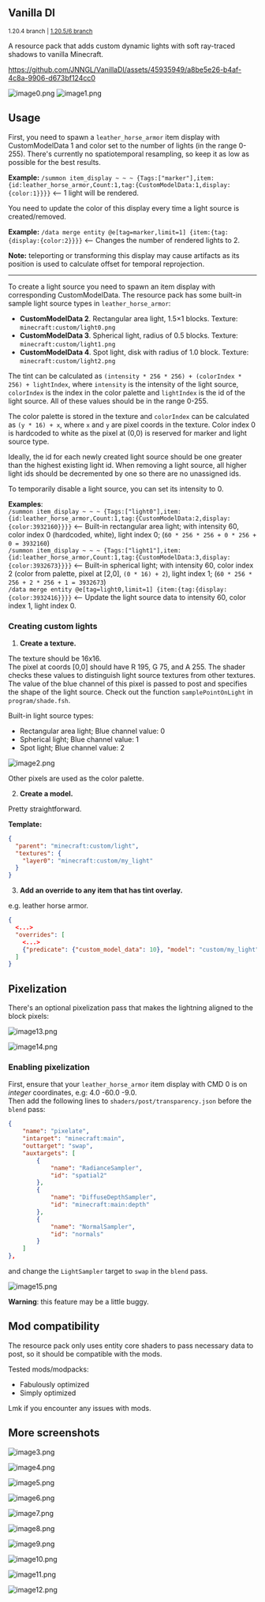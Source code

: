 ## Vanilla DI

<sub>1.20.4 branch | [1.20.5/6 branch](https://github.com/JNNGL/VanillaDI/tree/1.20.5)</sub>

A resource pack that adds custom dynamic lights with soft ray-traced shadows to vanilla Minecraft.

https://github.com/JNNGL/VanillaDI/assets/45935949/a8be5e26-b4af-4c8a-9906-d673bf124cc0

![image0.png](images/image0.png)
![image1.png](images/image1.png)

## Usage

First, you need to spawn a `leather_horse_armor` item display with CustomModelData 1 and color set to
the number of lights (in the range 0-255). There's currently no spatiotemporal resampling, so keep it as low as possible for the best results.

**Example:** `/summon item_display ~ ~ ~ {Tags:["marker"],item:{id:leather_horse_armor,Count:1,tag:{CustomModelData:1,display:{color:1}}}}` <-- 1 light will be rendered.

You need to update the color of this display every time a light source is created/removed.

**Example:** `/data merge entity @e[tag=marker,limit=1] {item:{tag:{display:{color:2}}}}` <-- Changes the number of rendered lights to 2.

**Note:** teleporting or transforming this display may cause artifacts as its position is used to calculate offset for temporal reprojection.

----

To create a light source you need to spawn an item display with corresponding CustomModelData. 
The resource pack has some built-in sample light source types in `leather_horse_armor`:

 - **CustomModelData 2**. Rectangular area light, 1.5×1 blocks. Texture: `minecraft:custom/light0.png`
 - **CustomModelData 3**. Spherical light, radius of 0.5 blocks. Texture: `minecraft:custom/light1.png`
 - **CustomModelData 4**. Spot light, disk with radius of 1.0 block. Texture: `minecraft:custom/light2.png`

The tint can be calculated as `(intensity * 256 * 256) + (colorIndex * 256) + lightIndex`,
where `intensity` is the intensity of the light source, `colorIndex` is the index in the color palette and `lightIndex` is the id of the light source.
All of these values should be in the range 0-255.

The color palette is stored in the texture and `colorIndex` can be calculated as `(y * 16) + x`, where `x` and `y` are pixel coords in the texture. Color index 0 is hardcoded to white as the pixel at (0,0) is reserved for marker and light source type.

Ideally, the id for each newly created light source should be one greater than the highest existing light id. When removing a light source, all higher light ids should be decremented by one so there are no unassigned ids.

To temporarily disable a light source, you can set its intensity to 0.

**Examples**:
<br> `/summon item_display ~ ~ ~ {Tags:["light0"],item:{id:leather_horse_armor,Count:1,tag:{CustomModelData:2,display:{color:3932160}}}}` <-- Built-in rectangular area light; with intensity 60, color index 0 (hardcoded, white), light index 0; (`60 * 256 * 256 + 0 * 256 + 0 = 3932160`)
<br> `/summon item_display ~ ~ ~ {Tags:["light1"],item:{id:leather_horse_armor,Count:1,tag:{CustomModelData:3,display:{color:3932673}}}}` <-- Built-in spherical light; with intensity 60, color index 2 (color from palette, pixel at [2,0], `(0 * 16) + 2`), light index 1; (`60 * 256 * 256 + 2 * 256 + 1 = 3932673`)
<br> `/data merge entity @e[tag=light0,limit=1] {item:{tag:{display:{color:3932416}}}}` <-- Update the light source data to intensity 60, color index 1, light index 0.

### Creating custom lights

1. **Create a texture.**

The texture should be 16x16.<br>
The pixel at coords [0,0] should have R 195, G 75, and A 255. The shader checks these values to distinguish light source textures from other textures.
The value of the blue channel of this pixel is passed to post and specifies the shape of the light source. Check out the function `samplePointOnLight` in `program/shade.fsh`.

Built-in light source types:

 - Rectangular area light; Blue channel value: 0
 - Spherical light; Blue channel value: 1 
 - Spot light; Blue channel value: 2

![image2.png](images/image2.png)

Other pixels are used as the color palette.

2. **Create a model.**

Pretty straightforward.

**Template:**
```json
{
  "parent": "minecraft:custom/light",
  "textures": {
    "layer0": "minecraft:custom/my_light"
  }
}
```

3. **Add an override to any item that has tint overlay.**

e.g. leather horse armor.

```json
{
  <...>
  "overrides": [
    <...>
    {"predicate": {"custom_model_data": 10}, "model": "custom/my_light"}
  ]
}
```

## Pixelization

There's an optional pixelization pass that makes the lightning aligned to the block pixels:

![image13.png](images/image13.png)

![image14.png](images/image14.png)

### Enabling pixelization

First, ensure that your `leather_horse_armor` item display with CMD 0 is on *integer* coordinates, e.g: 4.0 -60.0 -9.0. <br>
Then add the following lines to `shaders/post/transparency.json` before the `blend` pass:

```json
{
    "name": "pixelate",
    "intarget": "minecraft:main",
    "outtarget": "swap",
    "auxtargets": [
        {
            "name": "RadianceSampler",
            "id": "spatial2"
        },
        {
            "name": "DiffuseDepthSampler",
            "id": "minecraft:main:depth"
        },
        {
            "name": "NormalSampler",
            "id": "normals"
        }
    ]
},
```

and change the `LightSampler` target to `swap` in the `blend` pass.

![image15.png](images/image15.png)

**Warning**: this feature may be a little buggy.

## Mod compatibility

The resource pack only uses entity core shaders to pass necessary data to post, so it should be compatible with the mods.

Tested mods/modpacks:

 - Fabulously optimized
 - Simply optimized

Lmk if you encounter any issues with mods.

## More screenshots

![image3.png](images/image3.png)

![image4.png](images/image4.png)

![image5.png](images/image5.png)

![image6.png](images/image6.png)

![image7.png](images/image7.png)

![image8.png](images/image8.png)

![image9.png](images/image9.png)

![image10.png](images/image10.png)

![image11.png](images/image11.png)

![image12.png](images/image12.png)
